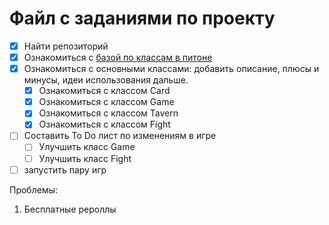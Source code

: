 # Файл с заданиями по проекту

- [x] Найти репозиторий
- [x] Ознакомиться с [базой по классам в питоне](https://devpractice.ru/python-lesson-14-classes-and-objects/)
- [x] Ознакомиться с основными классами: добавить описание, плюсы и минусы, идеи использования дальше. 
    - [x] Ознакомиться с классом Card
    - [x] Ознакомиться с классом Game
    - [x] Ознакомиться с классом Tavern
    - [x] Ознакомиться с классом Fight
- [ ] Составить To Do лист по изменениям в игре
    - [ ] Улучшить класс Game
    - [ ] Улучшить класс Fight

- [ ] запустить пару игр

Проблемы:
1. Бесплатные рероллы